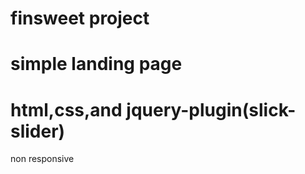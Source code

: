# finsweet project 
# simple landing page
# html,css,and jquery-plugin(slick-slider)
non responsive 
